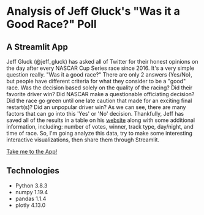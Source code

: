 # Analysis of Jeff Gluck's "Was it a Good Race?" Poll
## A Streamlit App

Jeff Gluck (@jeff_gluck) has asked all of Twitter for
their honest opinions on the day after every NASCAR Cup Series
race since 2016. It's a very simple question really. "Was it a
good race?" There are only 2 answers (Yes/No), but people have
different criteria for what they consider to be a "good" race.
Was the decision based solely on the quality of the racing?
Did their favorite driver win? Did NASCAR make a questionable
officiating decision? Did the race go green until one late
caution that made for an exciting final restart(s)? Did an
unpopular driver win? As we can see, there are many factors that
can go into this 'Yes' or 'No' decision. Thankfully,
Jeff has saved all of the results in a table on his [website](https://jeffgluck.com) along with some additional information,
including: number of votes, winner, track type, day/night, and
time of race. So, I'm going analyze this data, try to make
some interesting interactive visualizations, then share them
through Streamlit.

[Take me to the App!](https://share.streamlit.io/dcribb19/race_poll/main/race_poll_app.py)

## Technologies
 - Python 3.8.3
 - numpy 1.19.4
 - pandas 1.1.4
 - plotly 4.13.0